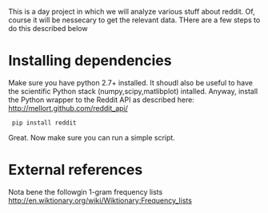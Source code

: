 
This is a day project in which we will analyze various stuff about reddit. Of, course it will be nessecary to get the relevant data. THere are a few steps to do this described below

Installing dependencies
======================

Make sure you have python 2.7+ installed. It shoudl also be useful to have the scientific Python stack (numpy,scipy,matlibplot) intalled. Anyway, install the Python wrapper to the Reddit API as described here: http://mellort.github.com/reddit_api/

     pip install reddit

Great. Now make sure you can run a simple script.




External references
===================
Nota bene the followgin 1-gram frequency lists
http://en.wiktionary.org/wiki/Wiktionary:Frequency_lists